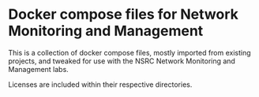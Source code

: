 # Docker compose files for Network Monitoring and Management

This is a collection of docker compose files, mostly imported from existing
projects, and tweaked for use with the NSRC Network Monitoring and
Management labs.

Licenses are included within their respective directories.
